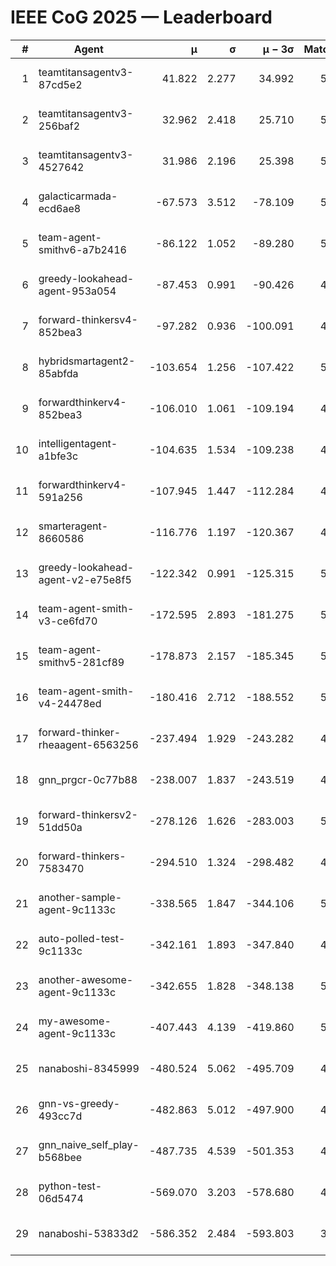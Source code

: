 # IEEE CoG 2025 — Leaderboard

| # | Agent | μ | σ | μ − 3σ | Matches | Updated |
|---:|---|---:|---:|---:|---:|---|
| 1 | teamtitansagentv3-87cd5e2 | 41.822 | 2.277 | 34.992 | 5392 | 2025-08-19 04:25 |
| 2 | teamtitansagentv3-256baf2 | 32.962 | 2.418 | 25.710 | 5472 | 2025-08-19 04:25 |
| 3 | teamtitansagentv3-4527642 | 31.986 | 2.196 | 25.398 | 5260 | 2025-08-19 04:25 |
| 4 | galacticarmada-ecd6ae8 | -67.573 | 3.512 | -78.109 | 5160 | 2025-08-19 04:25 |
| 5 | team-agent-smithv6-a7b2416 | -86.122 | 1.052 | -89.280 | 5260 | 2025-08-19 04:25 |
| 6 | greedy-lookahead-agent-953a054 | -87.453 | 0.991 | -90.426 | 4908 | 2025-08-19 04:25 |
| 7 | forward-thinkersv4-852bea3 | -97.282 | 0.936 | -100.091 | 4370 | 2025-08-19 04:25 |
| 8 | hybridsmartagent2-85abfda | -103.654 | 1.256 | -107.422 | 5010 | 2025-08-19 04:25 |
| 9 | forwardthinkerv4-852bea3 | -106.010 | 1.061 | -109.194 | 4209 | 2025-08-19 04:25 |
| 10 | intelligentagent-a1bfe3c | -104.635 | 1.534 | -109.238 | 4186 | 2025-08-19 04:25 |
| 11 | forwardthinkerv4-591a256 | -107.945 | 1.447 | -112.284 | 4653 | 2025-08-19 04:25 |
| 12 | smarteragent-8660586 | -116.776 | 1.197 | -120.367 | 4478 | 2025-08-19 04:25 |
| 13 | greedy-lookahead-agent-v2-e75e8f5 | -122.342 | 0.991 | -125.315 | 5248 | 2025-08-19 04:25 |
| 14 | team-agent-smith-v3-ce6fd70 | -172.595 | 2.893 | -181.275 | 5786 | 2025-08-19 04:25 |
| 15 | team-agent-smithv5-281cf89 | -178.873 | 2.157 | -185.345 | 5240 | 2025-08-19 04:25 |
| 16 | team-agent-smith-v4-24478ed | -180.416 | 2.712 | -188.552 | 5446 | 2025-08-19 04:25 |
| 17 | forward-thinker-rheaagent-6563256 | -237.494 | 1.929 | -243.282 | 4766 | 2025-08-19 04:25 |
| 18 | gnn_prgcr-0c77b88 | -238.007 | 1.837 | -243.519 | 4950 | 2025-08-19 04:25 |
| 19 | forward-thinkersv2-51dd50a | -278.126 | 1.626 | -283.003 | 5306 | 2025-08-19 04:25 |
| 20 | forward-thinkers-7583470 | -294.510 | 1.324 | -298.482 | 4700 | 2025-08-19 04:25 |
| 21 | another-sample-agent-9c1133c | -338.565 | 1.847 | -344.106 | 5220 | 2025-08-19 04:25 |
| 22 | auto-polled-test-9c1133c | -342.161 | 1.893 | -347.840 | 4840 | 2025-08-19 04:25 |
| 23 | another-awesome-agent-9c1133c | -342.655 | 1.828 | -348.138 | 5640 | 2025-08-19 04:25 |
| 24 | my-awesome-agent-9c1133c | -407.443 | 4.139 | -419.860 | 5500 | 2025-08-19 04:25 |
| 25 | nanaboshi-8345999 | -480.524 | 5.062 | -495.709 | 4340 | 2025-08-19 04:25 |
| 26 | gnn-vs-greedy-493cc7d | -482.863 | 5.012 | -497.900 | 4320 | 2025-08-19 04:25 |
| 27 | gnn_naive_self_play-b568bee | -487.735 | 4.539 | -501.353 | 4420 | 2025-08-19 04:25 |
| 28 | python-test-06d5474 | -569.070 | 3.203 | -578.680 | 4340 | 2025-08-19 04:25 |
| 29 | nanaboshi-53833d2 | -586.352 | 2.484 | -593.803 | 3930 | 2025-08-19 04:25 |
